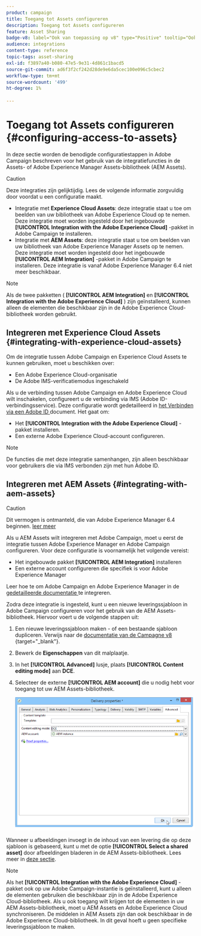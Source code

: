 ```yaml
---
product: campaign
title: Toegang tot Assets configureren
description: Toegang tot Assets configureren
feature: Asset Sharing
badge-v8: label="Ook van toepassing op v8" type="Positive" tooltip="Ook van toepassing op campagne v8"
audience: integrations
content-type: reference
topic-tags: asset-sharing
exl-id: f3897a40-b080-47e5-9e31-4d861c1bacd5
source-git-commit: ad6f3f2cf242d28de9e6da5cec100e096c5cbec2
workflow-type: tm+mt
source-wordcount: '499'
ht-degree: 1%

---
```


# Toegang tot Assets configureren {#configuring-access-to-assets}

In deze sectie worden de benodigde configuratiestappen in Adobe Campaign beschreven voor het gebruik van de integratiefuncties in de Assets- of Adobe Experience Manager Assets-bibliotheek (AEM Assets).

>[!CAUTION]
>
>Deze integraties zijn gelijktijdig. Lees de volgende informatie zorgvuldig door voordat u een configuratie maakt.

* Integratie met **Experience Cloud Assets**: deze integratie staat u toe om beelden van uw bibliotheek van Adobe Experience Cloud op te nemen. Deze integratie moet worden ingesteld door het ingebouwde **[!UICONTROL Integration with the Adobe Experience Cloud]** -pakket in Adobe Campaign te installeren.
* Integratie met **AEM Assets**: deze integratie staat u toe om beelden van uw bibliotheek van Adobe Experience Manager Assets op te nemen. Deze integratie moet worden ingesteld door het ingebouwde **[!UICONTROL AEM Integration]** -pakket in Adobe Campaign te installeren. Deze integratie is vanaf Adobe Experience Manager 6.4 niet meer beschikbaar.

>[!NOTE]
>
>Als de twee pakketten ( **[!UICONTROL AEM Integration]** en **[!UICONTROL Integration with the Adobe Experience Cloud]** ) zijn geïnstalleerd, kunnen alleen de elementen die beschikbaar zijn in de Adobe Experience Cloud-bibliotheek worden gebruikt.

## Integreren met Experience Cloud Assets {#integrating-with-experience-cloud-assets}

Om de integratie tussen Adobe Campaign en Experience Cloud Assets te kunnen gebruiken, moet u beschikken over:

* Een Adobe Experience Cloud-organisatie
* De Adobe IMS-verificatiemodus ingeschakeld

Als u de verbinding tussen Adobe Campaign en Adobe Experience Cloud wilt inschakelen, configureert u de verbinding via IMS (Adobe ID-verbindingsservice). Deze configuratie wordt gedetailleerd in [ het Verbinden via een Adobe ID ](../../integrations/using/about-adobe-id.md) document. Het gaat om:

* Het **[!UICONTROL Integration with the Adobe Experience Cloud]** -pakket installeren.
* Een externe Adobe Experience Cloud-account configureren.

>[!NOTE]
>
>De functies die met deze integratie samenhangen, zijn alleen beschikbaar voor gebruikers die via IMS verbonden zijn met hun Adobe ID.

## Integreren met AEM Assets {#integrating-with-aem-assets}


>[!CAUTION]
>
>Dit vermogen is ontmanteld, die van Adobe Experience Manager 6.4 beginnen. [ leer meer ](https://experienceleague.adobe.com/docs/experience-manager-64/release-notes/deprecated-removed-features.html#removed-features)

Als u AEM Assets wilt integreren met Adobe Campaign, moet u eerst de integratie tussen Adobe Experience Manager en Adobe Campaign configureren. Voor deze configuratie is voornamelijk het volgende vereist:

* Het ingebouwde pakket **[!UICONTROL AEM Integration]** installeren
* Een externe account configureren die specifiek is voor Adobe Experience Manager

Leer hoe te om Adobe Campaign en Adobe Experience Manager in de [ gedetailleerde documentatie ](../../integrations/using/about-adobe-experience-manager.md) te integreren.

Zodra deze integratie is ingesteld, kunt u een nieuwe leveringssjabloon in Adobe Campaign configureren voor het gebruik van de AEM Assets-bibliotheek. Hiervoor voert u de volgende stappen uit:

1. Een nieuwe leveringssjabloon maken - of een bestaande sjabloon dupliceren. Verwijs naar de [ documentatie van de Campagne v8 ](https://experienceleague.adobe.com/docs/campaign/campaign-v8/send/create-templates.html){target="_blank"}.
1. Bewerk de **Eigenschappen** van dit malplaatje.
1. In het **[!UICONTROL Advanced]** lusje, plaats **[!UICONTROL Content editing mode]** aan **DCE**.
1. Selecteer de externe **[!UICONTROL AEM account]** die u nodig hebt voor toegang tot uw AEM Assets-bibliotheek.

   ![](assets/dam_aem_assets1.png)

Wanneer u afbeeldingen invoegt in de inhoud van een levering die op deze sjabloon is gebaseerd, kunt u met de optie **[!UICONTROL Select a shared asset]** door afbeeldingen bladeren in de AEM Assets-bibliotheek. Lees meer in [deze sectie](../../integrations/using/inserting-a-shared-asset.md).

>[!NOTE]
>
>Als het **[!UICONTROL Integration with the Adobe Experience Cloud]** -pakket ook op uw Adobe Campaign-instantie is geïnstalleerd, kunt u alleen de elementen gebruiken die beschikbaar zijn in de Adobe Experience Cloud-bibliotheek. Als u ook toegang wilt krijgen tot de elementen in uw AEM Assets-bibliotheek, moet u AEM Assets en Adobe Experience Cloud synchroniseren. De middelen in AEM Assets zijn dan ook beschikbaar in de Adobe Experience Cloud-bibliotheek. In dit geval hoeft u geen specifieke leveringssjabloon te maken.
